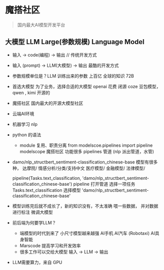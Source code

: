 # 魔搭社区
> 国内最大AI模型开发平台

## 大模型 LLM Large(参数规模) Language Model 
- 输入 -> code(编程) -> 输出 // 传统开发方式
- 输入 (prompt) -> LLM(大模型) -> 输出 最酷的开发方式 
- 参数规模单位是？LLM 训练出来的参数 上百亿 全球的知识  72B

- 首选大模型
  为了业务，选择合适的大模型
    openai 花费 闭源
    coze 豆包模型，qwen , kimi 开源的 
- 魔搭社区
  国内最大的开源大模型社区

- 云端AI环境
- 机器学习 nlp
- python 的语法
  - module 复用、职责分离
    from modelscoe.pipelines import pipeline
    modelscope 魔搭社区 功能很多 pipelines 管道  (nlp 派出管道，水管)

- damo/nlp_structbert_sentiment-classification_chinese-base
  模型有很多种， 达摩院/ 情感分析/分类/支持中文
  医疗模型/ 金融模型/ 法律模型/

  pipeline(Tasks.text_classification,
'damo/nlp_structbert_sentiment-classification_chinese-base')
  pipeline 打开管道
  选择一项任务 Tasks.text_classification
  选择模型 'damo/nlp_structbert_sentiment-classification_chinese-base'

 - 模型训练完后就不成长了，新的知识没有，不太准确
   喂一些数据， 并对数据进行标注 微调大模型

- 前后端为何要学LLM？
  - 端模型的时代到来了 
    小尺寸模型越来越强 AI手机 AI汽车   (Robotaxi)  AI具身智能
  - Marscode 提高学习和开发效率
  - 很多工作可以交给大模型
    输入 -> LLM -> 输出

- LLM需要算力，来自 GPU